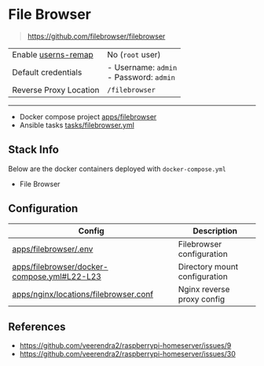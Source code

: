 # File Browser
> https://github.com/filebrowser/filebrowser

| | |
| ---------------------------------------------------------------------------- | -------------------------- |
| Enable [userns-remap](https://docs.docker.com/engine/security/userns-remap/) | No (`root` user)           |
| Default credentials                                                              | - Username: `admin` <br/> - Password: `admin` |
| Reverse Proxy Location | `/filebrowser` |
***

* Docker compose project [apps/filebrowser](https://github.com/veerendra2/raspberrypi-homeserver/tree/main/apps/filebrowser)
* Ansible tasks [tasks/filebrowser.yml](https://github.com/veerendra2/raspberrypi-homeserver/blob/main/tasks/filebrowser.yml)

## Stack Info
Below are the docker containers deployed with `docker-compose.yml`
* File Browser

## Configuration
| Config | Description |
| ------ | ----------- |
| [apps/filebrowser/.env](https://github.com/veerendra2/raspberrypi-homeserver/blob/main/apps/filebrowser/.env) | Filebrowser configuration |
| [apps/filebrowser/docker-compose.yml#L22-L23](https://github.com/veerendra2/raspberrypi-homeserver/blob/main/apps/filebrowser/docker-compose.yml#L22-L23) | Directory mount configuration |
| [apps/nginx/locations/filebrowser.conf](https://github.com/veerendra2/raspberrypi-homeserver/blob/main/apps/nginx/locations/filebrowser.conf) | Nginx reverse proxy config |

## References
* https://github.com/veerendra2/raspberrypi-homeserver/issues/9
* https://github.com/veerendra2/raspberrypi-homeserver/issues/30